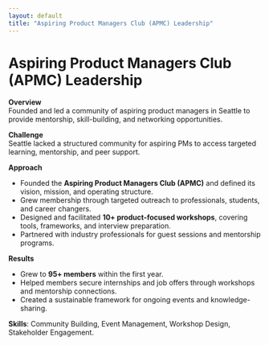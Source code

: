 ```yaml
---
layout: default
title: "Aspiring Product Managers Club (APMC) Leadership"
---
```


# Aspiring Product Managers Club (APMC) Leadership

**Overview**  
Founded and led a community of aspiring product managers in Seattle to provide mentorship, skill-building, and networking opportunities.

**Challenge**  
Seattle lacked a structured community for aspiring PMs to access targeted learning, mentorship, and peer support.

**Approach**  
- Founded the **Aspiring Product Managers Club (APMC)** and defined its vision, mission, and operating structure.  
- Grew membership through targeted outreach to professionals, students, and career changers.  
- Designed and facilitated **10+ product-focused workshops**, covering tools, frameworks, and interview preparation.  
- Partnered with industry professionals for guest sessions and mentorship programs.

**Results**  
- Grew to **95+ members** within the first year.  
- Helped members secure internships and job offers through workshops and mentorship connections.  
- Created a sustainable framework for ongoing events and knowledge-sharing.

**Skills**: Community Building, Event Management, Workshop Design, Stakeholder Engagement.
